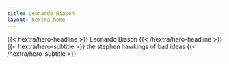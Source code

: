 ```yaml
---
title: Leonardo Biason
layout: hextra-home
---
```


<div class="hx-mt-6 hx-mb-6">
{{< hextra/hero-headline >}}
  Leonardo Biason
{{< /hextra/hero-headline >}}
</div>

<div class="hx-mb-12">
{{< hextra/hero-subtitle >}}
  the stephen hawkings of bad ideas
{{< /hextra/hero-subtitle >}}
</div>

<div class="hx-mt-6"></div>

<div class="flex h-full w-full">
	<div class="bg-amber-500" style="height: 100px; width: 100px; margin: 10px"></div>
	<div class="bg-amber-500" style="height: 100px; width: 100px; margin: 10px"></div>
	<div class="bg-amber-500" style="height: 100px; width: 100px; margin: 10px"></div>
</div>